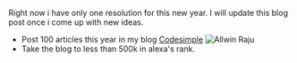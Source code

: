 Right now i have only one resolution for this new year. I will update this blog post once i come up with new ideas.

* Post 100 articles this year in my blog [Codesimple](https://www.codesimple.info)
![Allwin Raju](https://media.giphy.com/media/3oEjI9byGIPCDolVBK/giphy.gif)
* Take the blog to less than 500k in alexa's rank.
